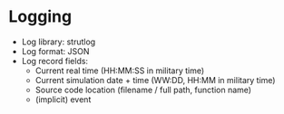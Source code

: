 # Logging
- Log library: strutlog
- Log format: JSON
- Log record fields: 
    - Current real time (HH:MM:SS in military time)
    - Current simulation date + time (WW:DD, HH:MM in military time)
    - Source code location (filename / full path, function name)
    - (implicit) event
